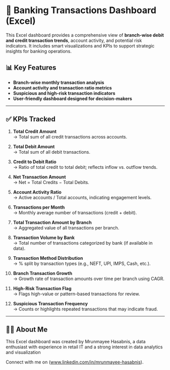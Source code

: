 # 💼 Banking Transactions Dashboard (Excel)

This Excel dashboard provides a comprehensive view of **branch-wise debit and credit transaction trends**, account activity, and potential risk indicators. It includes smart visualizations and KPIs to support strategic insights for banking operations.

## 📊 Key Features

- **Branch-wise monthly transaction analysis**
- **Account activity and transaction ratio metrics**
- **Suspicious and high-risk transaction indicators**
- **User-friendly dashboard designed for decision-makers**

---

## ✅ KPIs Tracked

1. **Total Credit Amount**  
   → Total sum of all credit transactions across accounts.

2. **Total Debit Amount**  
   → Total sum of all debit transactions.

3. **Credit to Debit Ratio**  
   → Ratio of total credit to total debit; reflects inflow vs. outflow trends.

4. **Net Transaction Amount**  
   → Net = Total Credits − Total Debits.

5. **Account Activity Ratio**  
   → Active accounts / Total accounts, indicating engagement levels.

6. **Transactions per Month**  
   → Monthly average number of transactions (credit + debit).

7. **Total Transaction Amount by Branch**  
   → Aggregated value of all transactions per branch.

8. **Transaction Volume by Bank**  
   → Total number of transactions categorized by bank (if available in data).

9. **Transaction Method Distribution**  
   → % split by transaction types (e.g., NEFT, UPI, IMPS, Cash, etc.).

10. **Branch Transaction Growth**  
    → Growth rate of transaction amounts over time per branch using CAGR.

11. **High-Risk Transaction Flag**  
    → Flags high-value or pattern-based transactions for review.

12. **Suspicious Transaction Frequency**  
    → Counts or highlights repeated transactions that may indicate fraud.

---

## 🙋‍♂️ About Me

This Excel dashboard was created by Mrunmayee Hasabnis, a data enthusiast with experience in retail IT and a strong interest in data analytics and visualization

Connect with me on (www.linkedin.com/in/mrunmayee-hasabnis).


